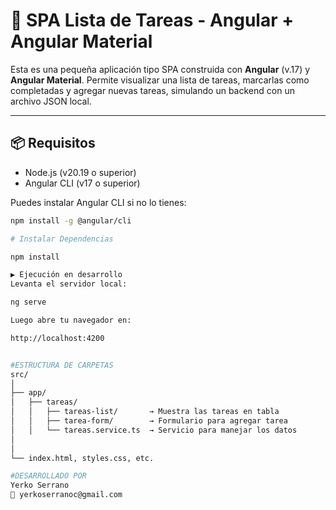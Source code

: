 # 📝 SPA Lista de Tareas - Angular + Angular Material

Esta es una pequeña aplicación tipo SPA construida con **Angular** (v.17) y **Angular Material**. Permite visualizar una lista de tareas, marcarlas como completadas y agregar nuevas tareas, simulando un backend con un archivo JSON local.

---

## 📦 Requisitos

- Node.js (v20.19 o superior)
- Angular CLI (v17 o superior)

Puedes instalar Angular CLI si no lo tienes:

```bash
npm install -g @angular/cli

# Instalar Dependencias

npm install

▶️ Ejecución en desarrollo
Levanta el servidor local:

ng serve

Luego abre tu navegador en:

http://localhost:4200


#ESTRUCTURA DE CARPETAS
src/
│
├── app/
│   ├── tareas/
│   │   ├── tareas-list/       → Muestra las tareas en tabla
│   │   ├── tarea-form/        → Formulario para agregar tarea
│   │   └── tareas.service.ts  → Servicio para manejar los datos
│
│
└── index.html, styles.css, etc.

#DESARROLLADO POR 
Yerko Serrano 
📧 yerkoserranoc@gmail.com
